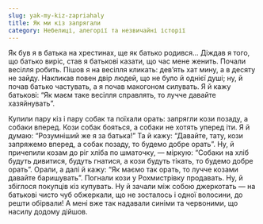 ```yaml
---
slug: yak-my-kiz-zapriahaly
title: Як ми кіз запрягали
category: Небелиці, алегорії та незвичайні історії
---
```

Як був я в батька на хрестинах, ще як батько родився… Діждав я того, що батько виріс, став я батькові казати, що час мене женить. Почали весілля робить. Пішов я на весілля кликать: дев’ять хат мину, а в десяту не зайду. Накликав повен двір людей, що не було й однієї душі; ну, й почав батько частувать, а я почав макогоном силувать. Я й кажу батькові: “Як маєм таке весілля справлять, то лучче давайте хазяйнувать”.

Купили пару кіз і пару собак та поїхали орать: запрягли кози позаду, а собаки вперед. Кози собак бояться, а собаки не хотять уперед іти. Я й думаю: “Розумніший же я за батька!” Та й кажу: “Давайте, тату, кози запряжемо вперед, а собак позаду, то будемо добре орать”. Ну, й причепили козам до ріг хліба по шматочку, — міркую: “Собаки на хліб будуть дивитися, будуть гнатися, а кози будуть тікать, то будемо добре орать”. Орали, а далі й кажу: “Як маємо так орать, то лучче козами давайте баришувать”. Погнали кози у Рохмистрівку продавать. Ну, й збіглося покупців кіз купувать. Ну й зачали між собою джеркотать — на батькові чисто чуб обжеркали, що не зосталось і одної волосини, до решти обірвали! А мені вже так надавали синіми та червоними, що насилу додому дійшов.
